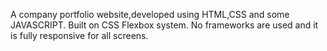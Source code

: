 A company portfolio website,developed using HTML,CSS and some JAVASCRIPT. 
Built on CSS Flexbox system. 
No frameworks are used and it is fully responsive for all screens.

